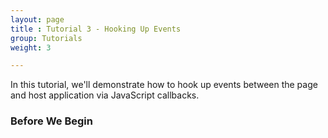 ```yaml
---
layout: page
title : Tutorial 3 - Hooking Up Events
group: Tutorials
weight: 3

---
```


In this tutorial, we'll demonstrate how to hook up events between the page and host application via JavaScript callbacks.

### Before We Begin
